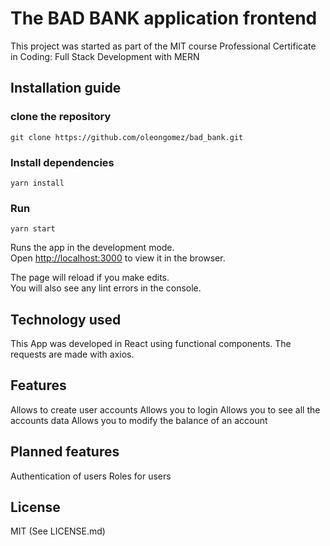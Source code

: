 # The BAD BANK application frontend

This project was started as part of the MIT course Professional Certificate in Coding: Full Stack Development with MERN

## Installation guide

### clone the repository
`git clone https://github.com/oleongomez/bad_bank.git`

### Install dependencies
`yarn install`

### Run
`yarn start`

Runs the app in the development mode.\
Open [http://localhost:3000](http://localhost:3000) to view it in the browser.

The page will reload if you make edits.\
You will also see any lint errors in the console.

## Technology used
This App was developed in React using functional components.
The requests are made with axios.

## Features
Allows to create user accounts
Allows you to login
Allows you to see all the accounts data
Allows you to modify the balance of an account

## Planned features
Authentication of users
Roles for users

## License
MIT (See LICENSE.md)
